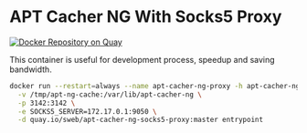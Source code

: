 # APT Cacher NG With Socks5 Proxy

[![Docker Repository on Quay](https://quay.io/repository/sweb/apt-cacher-ng-socks5-proxy/status "Docker Repository on Quay")](https://quay.io/repository/sweb/apt-cacher-ng-socks5-proxy)

This container is useful for development process, speedup and saving bandwidth.

```bash
docker run --restart=always --name apt-cacher-ng-proxy -h apt-cacher-ng-proxy \
  -v /tmp/apt-ng-cache:/var/lib/apt-cacher-ng \
  -p 3142:3142 \
  -e SOCKS5_SERVER=172.17.0.1:9050 \
  -d quay.io/sweb/apt-cacher-ng-socks5-proxy:master entrypoint
```
